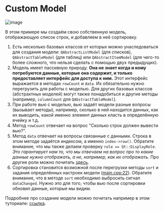 # Custom Model

![image](https://user-images.githubusercontent.com/35418986/167733406-c9d903d0-067c-4606-8b01-39e6de29bd28.png)

В этом примере мы создаём свою собственную модель, отображающую список строк, и добавляем в неё сортировку. 

1) Есть несколько базовых классов от которых можно унаследоваться для создания модели: `QAbstractListModel` (для списков), `QAbstractTableModel` (для таблиц) 
или `QAbstractItemModel` (для чего-то более сложного, что нельзя сделать с помощью двух предыдущих).
2) Модель имеет пассивную природу. **Она не знает когда и кому потребуются данные, которые она содержит, и только предоставляет интерфейс для доступа к ним.** 
Этот интерфейс выражается в методах `rowCount` и `data`. Их обязательно нужно перегрузить для работы с моделью. Для других базовых классов (абстрактных моделей) могут 
также понадобиться и другие методы (например, `columnCount` для `QAbstractTableModel`).
3) При работе вью с моделью, вью задаёт модели разные вопросы (вызывает методы), например, сколько в ней находится данных, как их выводить, 
какой именно элемент данных класть в определённую ячейку и т.д.
4) Метод `rowCount` отвечает на вопрос "Сколько строк должен вывести вью?".
5) Метод `data` отвечает на вопросы связанные с данными. Строка в этом методе задаётся индексом, а именно `index->row()`. 
Обратите внимание, что мы также делаем проверку `role == Qt::DisplayRole`. _Это гарантирует нам то, что мы отвечаем на вопрос про то какие данные нужно отображать, а 
не, например, как их отображать._ Про другие роли можно почитать [здесь](https://doc.qt.io/qt-5/qt.html#ItemDataRole-enum).
6) Сортировка становится возможной после перегрузки методы `sort` и задания определённых настроек модели ([main.cpp:22](https://github.com/oimp9gr/custom_model/blob/main/main.cpp#L22)). 
Обратите внимание, что в методе `sort` необходимо выбросить сигнал `dataChanged`. Нужно это для того, чтобы вью после сортировки обновил данные, которые мы видим.

Подробнее про создание модели можно почитать например в этом туториале: [ссылка](https://doc.qt.io/qt-5/modelview.html#2-a-simple-model-view-application).
